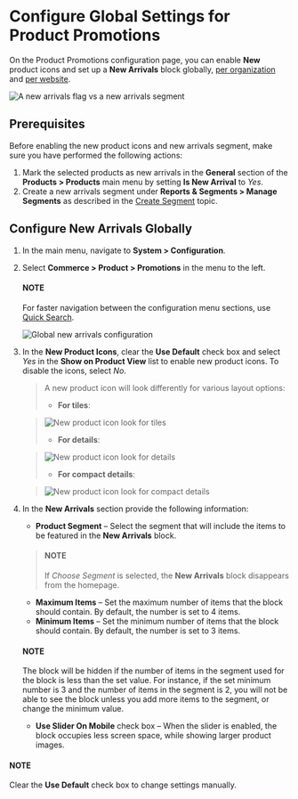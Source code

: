 <a id="configuration-guide-commerce-configuration-promotions"></a>

<a id="user-guide-new-products"></a>

<a id="sys-commerce-product-new-arrivals"></a>

<a id="sys-commerce-product-new-arrivals-block-global"></a>

# Configure Global Settings for Product Promotions

On the Product Promotions configuration page, you can enable **New** product icons and set up a **New Arrivals** block globally, [per organization](../../../user-management/organizations/org-configuration/commerce/product/organization-new-arrivals.md#sys-users-organization-commerce-products-new-arrivals) and [per website](../../../websites/web-configuration/commerce/product/website-new-arrivals.md#sys-websites-commerce-products-new-arrivals).

![A new arrivals flag vs a new arrivals segment](user/img/system/config_commerce/product/new_arrivals_diff.png)

## Prerequisites

Before enabling the new product icons and new arrivals segment, make sure you have performed the following actions:

1. Mark the selected products as new arrivals in the **General** section of the **Products > Products** main menu by setting **Is New Arrival** to *Yes*.
2. Create a new arrivals segment under **Reports & Segments > Manage Segments** as described in the [Create Segment](../../../../reports-segments/segments.md#user-guide-business-intelligence-create-segments) topic.

## Configure New Arrivals Globally

1. In the main menu, navigate to **System > Configuration**.
2. Select **Commerce > Product > Promotions** in the menu to the left.

   #### NOTE
   For faster navigation between the configuration menu sections, use [Quick Search](../../quick-search.md#user-guide-system-configuration-quick-search).

   ![Global new arrivals configuration](user/img/system/config_commerce/product/NewArrivalsBlockSystemConfig.png)
3. In the **New Product Icons**, clear the **Use Default** check box and select *Yes* in the **Show on Product View** list to enable new product icons. To disable the icons, select *No*.
   > A new product icon will look differently for various layout options:
   > * **For tiles**:

   > ![New product icon look for tiles](user/img/system/config_commerce/product/NewArrivalsFrontstoreTiles.png)
   > * **For details**:

   > ![New product icon look for details](user/img/system/config_commerce/product/NewArrivalsFrontstoreDetails.png)
   > * **For compact details**:

   > ![New product icon look for compact details](user/img/system/config_commerce/product/NewArrivalsFrontstoreCompactDetails.png)

1. In the **New Arrivals** section provide the following information:
   * **Product Segment** – Select the segment that will include the items to be featured in the **New Arrivals** block.

   > #### NOTE
   > If *Choose Segment* is selected, the **New Arrivals** block disappears from the homepage.
   * **Maximum Items** – Set the maximum number of items that the block should contain. By default, the number is set to 4 items.
   * **Minimum Items** – Set the minimum number of items that the block should contain. By default, the number is set to 3 items.

   #### NOTE
   The block will be hidden if the number of items in the segment used for the block is less than the set value. For instance, if the set minimum number is 3 and the number of items in the segment is 2, you will not be able to see the block unless you add more items to the segment, or change the minimum value.

   * **Use Slider On Mobile** check box – When the slider is enabled, the block occupies less screen space, while showing larger product images.

#### NOTE
Clear the **Use Default** check box to change settings manually.
